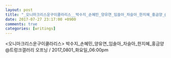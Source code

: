```yaml
---
layout: post
title: "_오니마크리스운구이쿨라리스__박수지_손혜민_양유연_임솔아_차슬아_한지혜_홍금양_@트렁크_갤러리_"
date: 2017-07-27 23:17:00 +0900
comments: true 
categories: [writings] 
---
```

<오니마크리스운구이쿨라리스>
박수지_손혜민_양유연_임솔아_차슬아_한지혜_홍금양
@트렁크갤러리
오프닝 / 2017_0801_화요일_06:00pm
